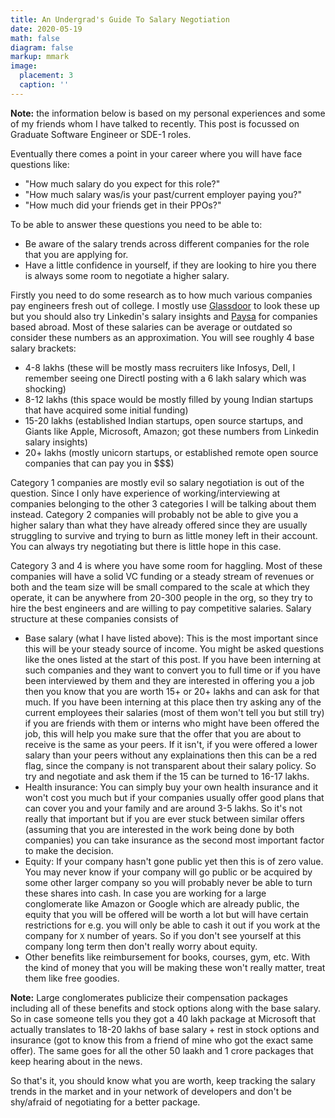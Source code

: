 ```yaml
---
title: An Undergrad's Guide To Salary Negotiation
date: 2020-05-19
math: false
diagram: false
markup: mmark
image:
  placement: 3
  caption: ''
---
```


**Note:** the information below is based on my personal experiences and some of my friends whom I have talked to recently. This post is focussed on Graduate Software Engineer or SDE-1 roles.

Eventually there comes a point in your career where you will have face questions like:
- "How much salary do you expect for this role?"
- "How much salary was/is your past/current employer paying you?"
- "How much did your friends get in their PPOs?"

To be able to answer these questions you need to be able to:
- Be aware of the salary trends across different companies for the role that you are applying for.
- Have a little confidence in yourself, if they are looking to hire you there is always some room to negotiate a higher salary.

Firstly you need to do some research as to how much various companies pay engineers fresh out of college. I mostly use [Glassdoor](https://www.glassdoor.co.in) to look these up but you should also try Linkedin's salary insights and [Paysa](https://www.paysa.com/) for companies based abroad. Most of these salaries can be average or outdated so consider these numbers as an approximation. You will see roughly 4 base salary brackets:
- 4-8 lakhs (these will be mostly mass recruiters like Infosys, Dell, I remember seeing one DirectI posting with a 6 lakh salary which was shocking)
- 8-12 lakhs (this space would be mostly filled by young Indian startups that have acquired some initial funding)
- 15-20 lakhs (established Indian startups, open source startups, and Giants like Apple, Microsoft, Amazon; got these numbers from Linkedin salary insights)
- 20+ lakhs (mostly unicorn startups, or established remote open source companies that can pay you in $$$)

Category 1 companies are mostly evil so salary negotiation is out of the question. Since I only have experience of working/interviewing at companies belonging to the other 3 categories I will be talking about them instead. Category 2 companies will probably not be able to give you a higher salary than what they have already offered since they are usually struggling to survive and trying to burn as little money left in their account. You can always try negotiating but there is little hope in this case.

Category 3 and 4 is where you have some room for haggling. Most of these companies will have a solid VC funding or a steady stream of revenues or both and the team size will be small compared to the scale at which they operate, it can be anywhere from 20-300 people in the org, so they try to hire the best engineers and are willing to pay competitive salaries. Salary structure at these companies consists of
- Base salary (what I have listed above): This is the most important since this will be your steady source of income. You might be asked questions like the ones listed at the start of this post. If you have been interning at such companies and they want to convert you to full time or if you have been interviewed by them and they are interested in offering you a job then you know that you are worth 15+ or 20+ lakhs and can ask for that much. If you have been interning at this place then try asking any of the current employees their salaries (most of them won't tell you but still try) if you are friends with them or interns who might have been offered the job, this will help you make sure that the offer that you are about to receive is the same as your peers. If it isn't, if you were offered a lower salary than your peers without any explainations then this can be a red flag, since the company is not transparent about their salary policy. So try and negotiate and ask them if the 15 can be turned to 16-17 lakhs.
- Health insurance: You can simply buy your own health insurance and it won't cost you much but if your companies usually offer good plans that can cover you and your family and are around 3-5 lakhs. So it's not really that important but if you are ever stuck between similar offers (assuming that you are interested in the work being done by both companies) you can take insurance as the second most important factor to make the decision.
- Equity: If your company hasn't gone public yet then this is of zero value. You may never know if your company will go public or be acquired by some other larger company so you will probably never be able to turn these shares into cash. In case you are working for a large conglomerate like Amazon or Google which are already public, the equity that you will be offered will be worth a lot but will have certain restrictions for e.g. you will only be able to cash it out if you work at the company for `X` number of years. So if you don't see yourself at this company long term then don't really worry about equity.
- Other benefits like reimbursement for books, courses, gym, etc. With the kind of money that you will be making these won't really matter, treat them like free goodies.

**Note:** Large conglomerates publicize their compensation packages including all of these benefits and stock options along with the base salary. So in case someone tells you they got a 40 lakh package at Microsoft that actually translates to 18-20 lakhs of base salary + rest in stock options and insurance (got to know this from a friend of mine who got the exact same offer). The same goes for all the other 50 laakh and 1 crore packages that keep hearing about in the news.

So that's it, you should know what you are worth, keep tracking the salary trends in the market and in your network of developers and don't be shy/afraid of negotiating for a better package.